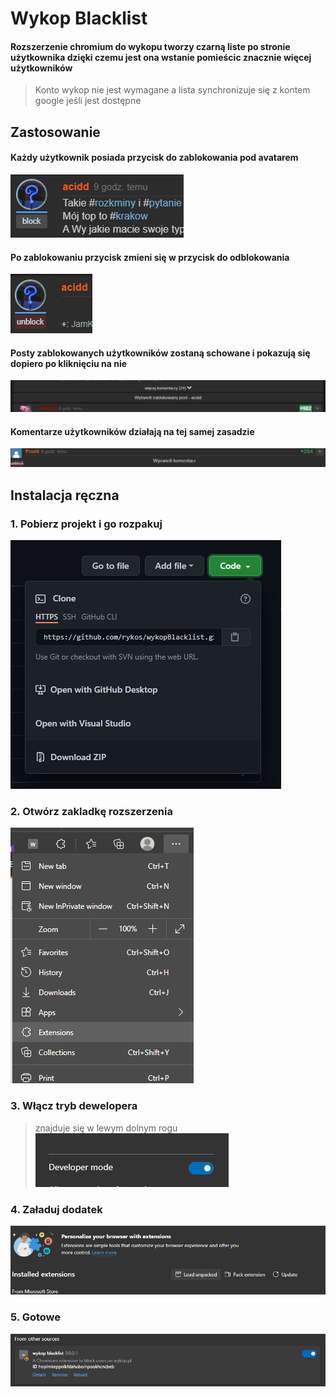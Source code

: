 # Wykop Blacklist
#### Rozszerzenie chromium do wykopu tworzy czarną liste po stronie użytkownika dzięki czemu jest ona wstanie pomieścic znacznie więcej użytkowników
> Konto wykop nie jest wymagane a lista synchronizuje się z kontem google jeśli jest dostępne

## Zastosowanie
#### Każdy użytkownik posiada przycisk do zablokowania pod avatarem
![](images/prev1.png)
#### Po zablokowaniu przycisk zmieni się w przycisk do odblokowania
![](images/prev2.png)
#### Posty zablokowanych użytkowników zostaną schowane i pokazują się dopiero po kliknięciu na nie
![](images/prev3.png)
#### Komentarze użytkowników działają na tej samej zasadzie
![](images/prev4.png)

## Instalacja ręczna
### 1. Pobierz projekt i go rozpakuj
![](images/1.png)
### 2. Otwórz zakladkę rozszerzenia
![](images/2.png)
### 3. Włącz tryb dewelopera
>znajduje się w lewym dolnym rogu
![](images/3.png)

### 4. Załaduj dodatek
![](images/4.png)
### 5. Gotowe

![](images/5.png)
